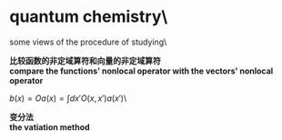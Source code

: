 # quantum chemistry\
some views of the procedure of studying\

**比较函数的非定域算符和向量的非定域算符**\
**compare the functions' nonlocal operator with the vectors' nonlocal operator**  

$b(x)=Oa(x)=\int dx' O(x, x')a(x')$\

**变分法**\
**the vatiation method**

